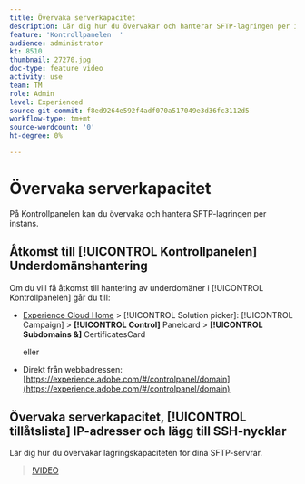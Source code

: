 ```yaml
---
title: Övervaka serverkapacitet
description: Lär dig hur du övervakar och hanterar SFTP-lagringen per instans och lägger till IP-adresser i tillåtelselista.
feature: 'Kontrollpanelen  '
audience: administrator
kt: 8510
thumbnail: 27270.jpg
doc-type: feature video
activity: use
team: TM
role: Admin
level: Experienced
source-git-commit: f8ed9264e592f4adf070a517049e3d36fc3112d5
workflow-type: tm+mt
source-wordcount: '0'
ht-degree: 0%

---
```


# Övervaka serverkapacitet

På Kontrollpanelen kan du övervaka och hantera SFTP-lagringen per instans.

## Åtkomst till [!UICONTROL Kontrollpanelen] Underdomänshantering

Om du vill få åtkomst till hantering av underdomäner i [!UICONTROL Kontrollpanelen] går du till:

* [Experience Cloud Home](https://experience.adobe.com/#/home) >  [!UICONTROL Solution picker]:  [!UICONTROL Campaign]  >  **[!UICONTROL Control]** Panelcard >  **[!UICONTROL Subdomains &amp;]** CertificatesCard

   eller
* Direkt från webbadressen: [https://experience.adobe.com/#/controlpanel/domain](https://experience.adobe.com/#/controlpanel/domain)

## Övervaka serverkapacitet, [!UICONTROL tillåtslista] IP-adresser och lägg till SSH-nycklar

Lär dig hur du övervakar lagringskapaciteten för dina SFTP-servrar.

>[!VIDEO](https://video.tv.adobe.com/v/27270?quality=12)
